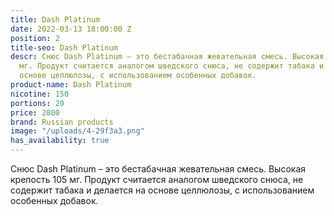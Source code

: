 ```yaml
---
title: Dash Platinum
date: 2022-03-13 18:00:00 Z
position: 2
title-seo: Dash Platinum
descr: Снюс Dash Platinum – это бестабачная жевательная смесь. Высокая крепость 105
  мг. Продукт считается аналогом шведского снюса, не содержит табака и делается на
  основе целлюлозы, с использованием особенных добавок.
product-name: Dash Platinum
nicotine: 150
portions: 20
price: 2800
brand: Russian products
image: "/uploads/4-29f3a3.png"
has_availability: true
---
```


Снюс Dash Platinum – это бестабачная жевательная смесь. Высокая крепость 105 мг. Продукт считается аналогом шведского снюса, не содержит табака и делается на основе целлюлозы, с использованием особенных добавок.